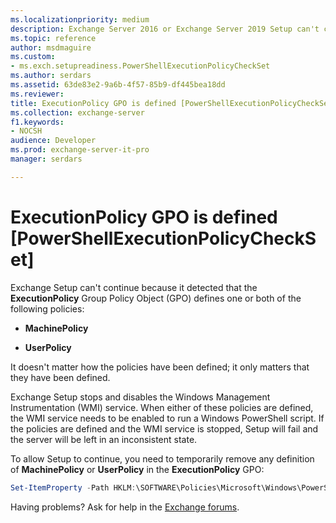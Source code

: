 ```yaml
---
ms.localizationpriority: medium
description: Exchange Server 2016 or Exchange Server 2019 Setup can't continue because MachinePolicy or UserPolicy (or both) are defined in the ExecutionPolicy GPO.
ms.topic: reference
author: msdmaguire
ms.custom:
- ms.exch.setupreadiness.PowerShellExecutionPolicyCheckSet
ms.author: serdars
ms.assetid: 63de83e2-9a6b-4f57-85b9-df445bea18dd
ms.reviewer:
title: ExecutionPolicy GPO is defined [PowerShellExecutionPolicyCheckSet]
ms.collection: exchange-server
f1.keywords:
- NOCSH
audience: Developer
ms.prod: exchange-server-it-pro
manager: serdars

---
```


# ExecutionPolicy GPO is defined [PowerShellExecutionPolicyCheckSet]

Exchange Setup can't continue because it detected that the **ExecutionPolicy** Group Policy Object (GPO) defines one or both of the following policies:

- **MachinePolicy**

- **UserPolicy**

It doesn't matter how the policies have been defined; it only matters that they have been defined.

Exchange Setup stops and disables the Windows Management Instrumentation (WMI) service. When either of these policies are defined, the WMI service needs to be enabled to run a Windows PowerShell script. If the policies are defined and the WMI service is stopped, Setup will fail and the server will be left in an inconsistent state.

To allow Setup to continue, you need to temporarily remove any definition of **MachinePolicy** or **UserPolicy** in the **ExecutionPolicy** GPO:

```PowerShell
Set-ItemProperty -Path HKLM:\SOFTWARE\Policies\Microsoft\Windows\PowerShell -Name ExecutionPolicy -Value ""
```

Having problems? Ask for help in the [Exchange forums](https://social.technet.microsoft.com/Forums/office/home?category=exchangeserver).

